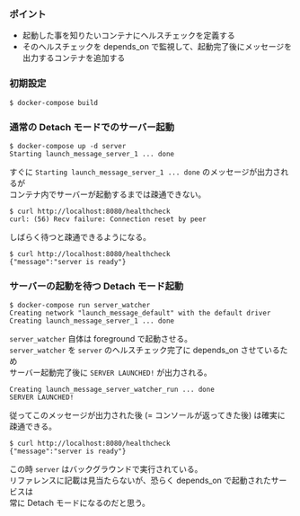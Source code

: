 ### ポイント
- 起動した事を知りたいコンテナにヘルスチェックを定義する
- そのヘルスチェックを depends_on で監視して、起動完了後にメッセージを出力するコンテナを追加する

### 初期設定
```
$ docker-compose build
```

### 通常の Detach モードでのサーバー起動
```
$ docker-compose up -d server
Starting launch_message_server_1 ... done
```
すぐに `Starting launch_message_server_1 ... done` のメッセージが出力されるが  
コンテナ内でサーバーが起動するまでは疎通できない。
```
$ curl http://localhost:8080/healthcheck
curl: (56) Recv failure: Connection reset by peer
```
しばらく待つと疎通できるようになる。
```
$ curl http://localhost:8080/healthcheck
{"message":"server is ready"}
```

### サーバーの起動を待つ Detach モード起動
```
$ docker-compose run server_watcher
Creating network "launch_message_default" with the default driver
Creating launch_message_server_1 ... done
```
`server_watcher` 自体は foreground で起動させる。  
`server_watcher` を `server` のヘルスチェック完了に depends_on させているため  
サーバー起動完了後に `SERVER LAUNCHED!` が出力される。
```
Creating launch_message_server_watcher_run ... done
SERVER LAUNCHED!
```
従ってこのメッセージが出力された後 (= コンソールが返ってきた後) は確実に疎通できる。
```
$ curl http://localhost:8080/healthcheck
{"message":"server is ready"}
```
この時 `server` はバックグラウンドで実行されている。  
リファレンスに記載は見当たらないが、恐らく depends_on で起動されたサービスは  
常に Detach モードになるのだと思う。

